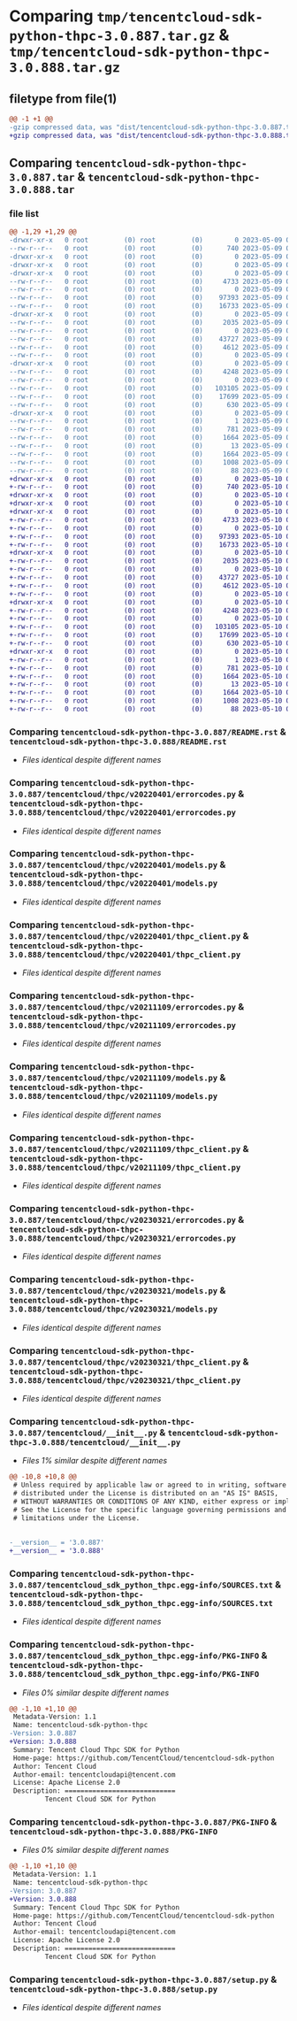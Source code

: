 # Comparing `tmp/tencentcloud-sdk-python-thpc-3.0.887.tar.gz` & `tmp/tencentcloud-sdk-python-thpc-3.0.888.tar.gz`

## filetype from file(1)

```diff
@@ -1 +1 @@
-gzip compressed data, was "dist/tencentcloud-sdk-python-thpc-3.0.887.tar", last modified: Tue May  9 03:22:02 2023, max compression
+gzip compressed data, was "dist/tencentcloud-sdk-python-thpc-3.0.888.tar", last modified: Wed May 10 02:53:35 2023, max compression
```

## Comparing `tencentcloud-sdk-python-thpc-3.0.887.tar` & `tencentcloud-sdk-python-thpc-3.0.888.tar`

### file list

```diff
@@ -1,29 +1,29 @@
-drwxr-xr-x   0 root         (0) root         (0)        0 2023-05-09 03:22:02.000000 tencentcloud-sdk-python-thpc-3.0.887/
--rw-r--r--   0 root         (0) root         (0)      740 2023-05-09 03:22:02.000000 tencentcloud-sdk-python-thpc-3.0.887/README.rst
-drwxr-xr-x   0 root         (0) root         (0)        0 2023-05-09 03:22:02.000000 tencentcloud-sdk-python-thpc-3.0.887/tencentcloud/
-drwxr-xr-x   0 root         (0) root         (0)        0 2023-05-09 03:22:02.000000 tencentcloud-sdk-python-thpc-3.0.887/tencentcloud/thpc/
-drwxr-xr-x   0 root         (0) root         (0)        0 2023-05-09 03:22:02.000000 tencentcloud-sdk-python-thpc-3.0.887/tencentcloud/thpc/v20220401/
--rw-r--r--   0 root         (0) root         (0)     4733 2023-05-09 03:22:02.000000 tencentcloud-sdk-python-thpc-3.0.887/tencentcloud/thpc/v20220401/errorcodes.py
--rw-r--r--   0 root         (0) root         (0)        0 2023-05-09 03:22:02.000000 tencentcloud-sdk-python-thpc-3.0.887/tencentcloud/thpc/v20220401/__init__.py
--rw-r--r--   0 root         (0) root         (0)    97393 2023-05-09 03:22:02.000000 tencentcloud-sdk-python-thpc-3.0.887/tencentcloud/thpc/v20220401/models.py
--rw-r--r--   0 root         (0) root         (0)    16733 2023-05-09 03:22:02.000000 tencentcloud-sdk-python-thpc-3.0.887/tencentcloud/thpc/v20220401/thpc_client.py
-drwxr-xr-x   0 root         (0) root         (0)        0 2023-05-09 03:22:02.000000 tencentcloud-sdk-python-thpc-3.0.887/tencentcloud/thpc/v20211109/
--rw-r--r--   0 root         (0) root         (0)     2035 2023-05-09 03:22:02.000000 tencentcloud-sdk-python-thpc-3.0.887/tencentcloud/thpc/v20211109/errorcodes.py
--rw-r--r--   0 root         (0) root         (0)        0 2023-05-09 03:22:02.000000 tencentcloud-sdk-python-thpc-3.0.887/tencentcloud/thpc/v20211109/__init__.py
--rw-r--r--   0 root         (0) root         (0)    43727 2023-05-09 03:22:02.000000 tencentcloud-sdk-python-thpc-3.0.887/tencentcloud/thpc/v20211109/models.py
--rw-r--r--   0 root         (0) root         (0)     4612 2023-05-09 03:22:02.000000 tencentcloud-sdk-python-thpc-3.0.887/tencentcloud/thpc/v20211109/thpc_client.py
--rw-r--r--   0 root         (0) root         (0)        0 2023-05-09 03:22:02.000000 tencentcloud-sdk-python-thpc-3.0.887/tencentcloud/thpc/__init__.py
-drwxr-xr-x   0 root         (0) root         (0)        0 2023-05-09 03:22:02.000000 tencentcloud-sdk-python-thpc-3.0.887/tencentcloud/thpc/v20230321/
--rw-r--r--   0 root         (0) root         (0)     4248 2023-05-09 03:22:02.000000 tencentcloud-sdk-python-thpc-3.0.887/tencentcloud/thpc/v20230321/errorcodes.py
--rw-r--r--   0 root         (0) root         (0)        0 2023-05-09 03:22:02.000000 tencentcloud-sdk-python-thpc-3.0.887/tencentcloud/thpc/v20230321/__init__.py
--rw-r--r--   0 root         (0) root         (0)   103105 2023-05-09 03:22:02.000000 tencentcloud-sdk-python-thpc-3.0.887/tencentcloud/thpc/v20230321/models.py
--rw-r--r--   0 root         (0) root         (0)    17699 2023-05-09 03:22:02.000000 tencentcloud-sdk-python-thpc-3.0.887/tencentcloud/thpc/v20230321/thpc_client.py
--rw-r--r--   0 root         (0) root         (0)      630 2023-05-09 03:22:02.000000 tencentcloud-sdk-python-thpc-3.0.887/tencentcloud/__init__.py
-drwxr-xr-x   0 root         (0) root         (0)        0 2023-05-09 03:22:02.000000 tencentcloud-sdk-python-thpc-3.0.887/tencentcloud_sdk_python_thpc.egg-info/
--rw-r--r--   0 root         (0) root         (0)        1 2023-05-09 03:22:02.000000 tencentcloud-sdk-python-thpc-3.0.887/tencentcloud_sdk_python_thpc.egg-info/dependency_links.txt
--rw-r--r--   0 root         (0) root         (0)      781 2023-05-09 03:22:02.000000 tencentcloud-sdk-python-thpc-3.0.887/tencentcloud_sdk_python_thpc.egg-info/SOURCES.txt
--rw-r--r--   0 root         (0) root         (0)     1664 2023-05-09 03:22:02.000000 tencentcloud-sdk-python-thpc-3.0.887/tencentcloud_sdk_python_thpc.egg-info/PKG-INFO
--rw-r--r--   0 root         (0) root         (0)       13 2023-05-09 03:22:02.000000 tencentcloud-sdk-python-thpc-3.0.887/tencentcloud_sdk_python_thpc.egg-info/top_level.txt
--rw-r--r--   0 root         (0) root         (0)     1664 2023-05-09 03:22:02.000000 tencentcloud-sdk-python-thpc-3.0.887/PKG-INFO
--rw-r--r--   0 root         (0) root         (0)     1008 2023-05-09 03:22:02.000000 tencentcloud-sdk-python-thpc-3.0.887/setup.py
--rw-r--r--   0 root         (0) root         (0)       88 2023-05-09 03:22:02.000000 tencentcloud-sdk-python-thpc-3.0.887/setup.cfg
+drwxr-xr-x   0 root         (0) root         (0)        0 2023-05-10 02:53:35.000000 tencentcloud-sdk-python-thpc-3.0.888/
+-rw-r--r--   0 root         (0) root         (0)      740 2023-05-10 02:53:35.000000 tencentcloud-sdk-python-thpc-3.0.888/README.rst
+drwxr-xr-x   0 root         (0) root         (0)        0 2023-05-10 02:53:35.000000 tencentcloud-sdk-python-thpc-3.0.888/tencentcloud/
+drwxr-xr-x   0 root         (0) root         (0)        0 2023-05-10 02:53:35.000000 tencentcloud-sdk-python-thpc-3.0.888/tencentcloud/thpc/
+drwxr-xr-x   0 root         (0) root         (0)        0 2023-05-10 02:53:35.000000 tencentcloud-sdk-python-thpc-3.0.888/tencentcloud/thpc/v20220401/
+-rw-r--r--   0 root         (0) root         (0)     4733 2023-05-10 02:53:35.000000 tencentcloud-sdk-python-thpc-3.0.888/tencentcloud/thpc/v20220401/errorcodes.py
+-rw-r--r--   0 root         (0) root         (0)        0 2023-05-10 02:53:35.000000 tencentcloud-sdk-python-thpc-3.0.888/tencentcloud/thpc/v20220401/__init__.py
+-rw-r--r--   0 root         (0) root         (0)    97393 2023-05-10 02:53:35.000000 tencentcloud-sdk-python-thpc-3.0.888/tencentcloud/thpc/v20220401/models.py
+-rw-r--r--   0 root         (0) root         (0)    16733 2023-05-10 02:53:35.000000 tencentcloud-sdk-python-thpc-3.0.888/tencentcloud/thpc/v20220401/thpc_client.py
+drwxr-xr-x   0 root         (0) root         (0)        0 2023-05-10 02:53:35.000000 tencentcloud-sdk-python-thpc-3.0.888/tencentcloud/thpc/v20211109/
+-rw-r--r--   0 root         (0) root         (0)     2035 2023-05-10 02:53:35.000000 tencentcloud-sdk-python-thpc-3.0.888/tencentcloud/thpc/v20211109/errorcodes.py
+-rw-r--r--   0 root         (0) root         (0)        0 2023-05-10 02:53:35.000000 tencentcloud-sdk-python-thpc-3.0.888/tencentcloud/thpc/v20211109/__init__.py
+-rw-r--r--   0 root         (0) root         (0)    43727 2023-05-10 02:53:35.000000 tencentcloud-sdk-python-thpc-3.0.888/tencentcloud/thpc/v20211109/models.py
+-rw-r--r--   0 root         (0) root         (0)     4612 2023-05-10 02:53:35.000000 tencentcloud-sdk-python-thpc-3.0.888/tencentcloud/thpc/v20211109/thpc_client.py
+-rw-r--r--   0 root         (0) root         (0)        0 2023-05-10 02:53:35.000000 tencentcloud-sdk-python-thpc-3.0.888/tencentcloud/thpc/__init__.py
+drwxr-xr-x   0 root         (0) root         (0)        0 2023-05-10 02:53:35.000000 tencentcloud-sdk-python-thpc-3.0.888/tencentcloud/thpc/v20230321/
+-rw-r--r--   0 root         (0) root         (0)     4248 2023-05-10 02:53:35.000000 tencentcloud-sdk-python-thpc-3.0.888/tencentcloud/thpc/v20230321/errorcodes.py
+-rw-r--r--   0 root         (0) root         (0)        0 2023-05-10 02:53:35.000000 tencentcloud-sdk-python-thpc-3.0.888/tencentcloud/thpc/v20230321/__init__.py
+-rw-r--r--   0 root         (0) root         (0)   103105 2023-05-10 02:53:35.000000 tencentcloud-sdk-python-thpc-3.0.888/tencentcloud/thpc/v20230321/models.py
+-rw-r--r--   0 root         (0) root         (0)    17699 2023-05-10 02:53:35.000000 tencentcloud-sdk-python-thpc-3.0.888/tencentcloud/thpc/v20230321/thpc_client.py
+-rw-r--r--   0 root         (0) root         (0)      630 2023-05-10 02:53:35.000000 tencentcloud-sdk-python-thpc-3.0.888/tencentcloud/__init__.py
+drwxr-xr-x   0 root         (0) root         (0)        0 2023-05-10 02:53:35.000000 tencentcloud-sdk-python-thpc-3.0.888/tencentcloud_sdk_python_thpc.egg-info/
+-rw-r--r--   0 root         (0) root         (0)        1 2023-05-10 02:53:35.000000 tencentcloud-sdk-python-thpc-3.0.888/tencentcloud_sdk_python_thpc.egg-info/dependency_links.txt
+-rw-r--r--   0 root         (0) root         (0)      781 2023-05-10 02:53:35.000000 tencentcloud-sdk-python-thpc-3.0.888/tencentcloud_sdk_python_thpc.egg-info/SOURCES.txt
+-rw-r--r--   0 root         (0) root         (0)     1664 2023-05-10 02:53:35.000000 tencentcloud-sdk-python-thpc-3.0.888/tencentcloud_sdk_python_thpc.egg-info/PKG-INFO
+-rw-r--r--   0 root         (0) root         (0)       13 2023-05-10 02:53:35.000000 tencentcloud-sdk-python-thpc-3.0.888/tencentcloud_sdk_python_thpc.egg-info/top_level.txt
+-rw-r--r--   0 root         (0) root         (0)     1664 2023-05-10 02:53:35.000000 tencentcloud-sdk-python-thpc-3.0.888/PKG-INFO
+-rw-r--r--   0 root         (0) root         (0)     1008 2023-05-10 02:53:35.000000 tencentcloud-sdk-python-thpc-3.0.888/setup.py
+-rw-r--r--   0 root         (0) root         (0)       88 2023-05-10 02:53:35.000000 tencentcloud-sdk-python-thpc-3.0.888/setup.cfg
```

### Comparing `tencentcloud-sdk-python-thpc-3.0.887/README.rst` & `tencentcloud-sdk-python-thpc-3.0.888/README.rst`

 * *Files identical despite different names*

### Comparing `tencentcloud-sdk-python-thpc-3.0.887/tencentcloud/thpc/v20220401/errorcodes.py` & `tencentcloud-sdk-python-thpc-3.0.888/tencentcloud/thpc/v20220401/errorcodes.py`

 * *Files identical despite different names*

### Comparing `tencentcloud-sdk-python-thpc-3.0.887/tencentcloud/thpc/v20220401/models.py` & `tencentcloud-sdk-python-thpc-3.0.888/tencentcloud/thpc/v20220401/models.py`

 * *Files identical despite different names*

### Comparing `tencentcloud-sdk-python-thpc-3.0.887/tencentcloud/thpc/v20220401/thpc_client.py` & `tencentcloud-sdk-python-thpc-3.0.888/tencentcloud/thpc/v20220401/thpc_client.py`

 * *Files identical despite different names*

### Comparing `tencentcloud-sdk-python-thpc-3.0.887/tencentcloud/thpc/v20211109/errorcodes.py` & `tencentcloud-sdk-python-thpc-3.0.888/tencentcloud/thpc/v20211109/errorcodes.py`

 * *Files identical despite different names*

### Comparing `tencentcloud-sdk-python-thpc-3.0.887/tencentcloud/thpc/v20211109/models.py` & `tencentcloud-sdk-python-thpc-3.0.888/tencentcloud/thpc/v20211109/models.py`

 * *Files identical despite different names*

### Comparing `tencentcloud-sdk-python-thpc-3.0.887/tencentcloud/thpc/v20211109/thpc_client.py` & `tencentcloud-sdk-python-thpc-3.0.888/tencentcloud/thpc/v20211109/thpc_client.py`

 * *Files identical despite different names*

### Comparing `tencentcloud-sdk-python-thpc-3.0.887/tencentcloud/thpc/v20230321/errorcodes.py` & `tencentcloud-sdk-python-thpc-3.0.888/tencentcloud/thpc/v20230321/errorcodes.py`

 * *Files identical despite different names*

### Comparing `tencentcloud-sdk-python-thpc-3.0.887/tencentcloud/thpc/v20230321/models.py` & `tencentcloud-sdk-python-thpc-3.0.888/tencentcloud/thpc/v20230321/models.py`

 * *Files identical despite different names*

### Comparing `tencentcloud-sdk-python-thpc-3.0.887/tencentcloud/thpc/v20230321/thpc_client.py` & `tencentcloud-sdk-python-thpc-3.0.888/tencentcloud/thpc/v20230321/thpc_client.py`

 * *Files identical despite different names*

### Comparing `tencentcloud-sdk-python-thpc-3.0.887/tencentcloud/__init__.py` & `tencentcloud-sdk-python-thpc-3.0.888/tencentcloud/__init__.py`

 * *Files 1% similar despite different names*

```diff
@@ -10,8 +10,8 @@
 # Unless required by applicable law or agreed to in writing, software
 # distributed under the License is distributed on an "AS IS" BASIS,
 # WITHOUT WARRANTIES OR CONDITIONS OF ANY KIND, either express or implied.
 # See the License for the specific language governing permissions and
 # limitations under the License.
 
 
-__version__ = '3.0.887'
+__version__ = '3.0.888'
```

### Comparing `tencentcloud-sdk-python-thpc-3.0.887/tencentcloud_sdk_python_thpc.egg-info/SOURCES.txt` & `tencentcloud-sdk-python-thpc-3.0.888/tencentcloud_sdk_python_thpc.egg-info/SOURCES.txt`

 * *Files identical despite different names*

### Comparing `tencentcloud-sdk-python-thpc-3.0.887/tencentcloud_sdk_python_thpc.egg-info/PKG-INFO` & `tencentcloud-sdk-python-thpc-3.0.888/tencentcloud_sdk_python_thpc.egg-info/PKG-INFO`

 * *Files 0% similar despite different names*

```diff
@@ -1,10 +1,10 @@
 Metadata-Version: 1.1
 Name: tencentcloud-sdk-python-thpc
-Version: 3.0.887
+Version: 3.0.888
 Summary: Tencent Cloud Thpc SDK for Python
 Home-page: https://github.com/TencentCloud/tencentcloud-sdk-python
 Author: Tencent Cloud
 Author-email: tencentcloudapi@tencent.com
 License: Apache License 2.0
 Description: ============================
         Tencent Cloud SDK for Python
```

### Comparing `tencentcloud-sdk-python-thpc-3.0.887/PKG-INFO` & `tencentcloud-sdk-python-thpc-3.0.888/PKG-INFO`

 * *Files 0% similar despite different names*

```diff
@@ -1,10 +1,10 @@
 Metadata-Version: 1.1
 Name: tencentcloud-sdk-python-thpc
-Version: 3.0.887
+Version: 3.0.888
 Summary: Tencent Cloud Thpc SDK for Python
 Home-page: https://github.com/TencentCloud/tencentcloud-sdk-python
 Author: Tencent Cloud
 Author-email: tencentcloudapi@tencent.com
 License: Apache License 2.0
 Description: ============================
         Tencent Cloud SDK for Python
```

### Comparing `tencentcloud-sdk-python-thpc-3.0.887/setup.py` & `tencentcloud-sdk-python-thpc-3.0.888/setup.py`

 * *Files identical despite different names*

